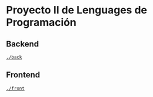 # Proyecto II de Lenguages de Programación

## Backend

[`./back`](./back)

## Frontend

[`./front`](./front)
